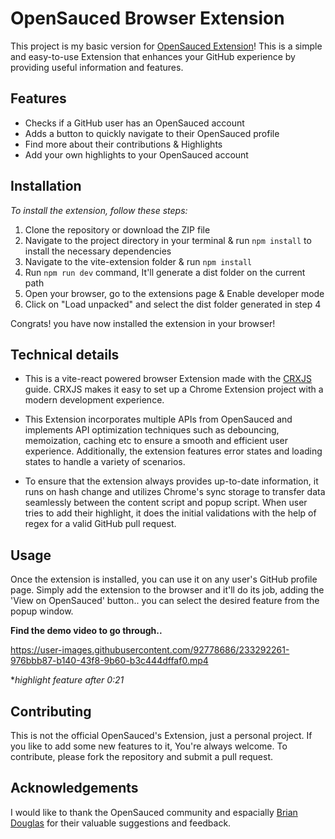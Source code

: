 
# OpenSauced Browser Extension

This project is my basic version for [OpenSauced Extension](https://github.com/open-sauced/browser-extensions/)! This is a simple and easy-to-use Extension that enhances your GitHub experience by providing useful information and features.

## Features

- Checks if a GitHub user has an OpenSauced account
- Adds a button to quickly navigate to their OpenSauced profile
- Find more about their contributions & Highlights
- Add your own highlights to your OpenSauced account

## Installation

*To install the extension, follow these steps:*

1. Clone the repository or download the ZIP file
2. Navigate to the project directory in your terminal & run `npm install` to install the necessary dependencies
3. Navigate to the vite-extension folder & run `npm install`
3. Run `npm run dev` command, It'll generate a dist folder on the current path 
4. Open your browser, go to the extensions page & Enable developer mode
6. Click on "Load unpacked" and select the dist folder generated in step 4

Congrats! you have now installed the extension in your browser!

## Technical details

- This is a vite-react powered browser Extension made with the [CRXJS](https://crxjs.dev/vite-plugin/getting-started/vanilla-js/create-project) guide. CRXJS makes it easy to set up a Chrome Extension project with a modern development experience. 

- This Extension incorporates multiple APIs from OpenSauced and implements API optimization techniques such as debouncing, memoization, caching etc to ensure a smooth and efficient user experience. Additionally, the extension features error states and loading states to handle a variety of scenarios.

- To ensure that the extension always provides up-to-date information, it runs on hash change and utilizes Chrome's sync storage to transfer data seamlessly between the content script and popup script. When user tries to add their highlight, it does the initial validations with the help of regex for a valid GitHub pull request.

## Usage

Once the extension is installed, you can use it on any user's GitHub profile page. Simply add the extension to the browser and it'll do its job, adding the 'View on OpenSauced' button.. you can select the desired feature from the popup window.

**Find the demo video to go through..**

https://user-images.githubusercontent.com/92778686/233292261-976bbb87-b140-43f8-9b60-b3c444dffaf0.mp4



**highlight feature after 0:21*

## Contributing

This is not the official OpenSauced's Extension, just a personal project. If you like to add some new features to it, You're always welcome. To contribute, please fork the repository and submit a pull request.

## Acknowledgements

I would like to thank the OpenSauced community and espacially [Brian Douglas](https://github.com/bdougie) for their valuable suggestions and feedback.
